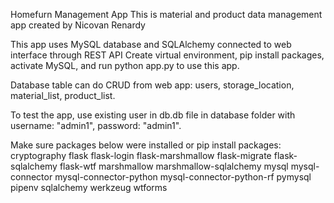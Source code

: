 Homefurn Management App
This is material and product data management app created by Nicovan Renardy

This app uses MySQL database and SQLAlchemy connected to web interface through REST API Create virtual environment, pip install packages, activate MySQL, and run python app.py to use this app.

Database table can do CRUD from web app: users, storage_location, material_list, product_list.

To test the app, use existing user in db.db file in database folder with username: "admin1", password: "admin1".

Make sure packages below were installed or pip install packages: 
cryptography
flask 
flask-login 
flask-marshmallow 
flask-migrate 
flask-sqlalchemy 
flask-wtf 
marshmallow 
marshmallow-sqlalchemy 
mysql 
mysql-connector 
mysql-connector-python 
mysql-connector-python-rf 
pymysql 
pipenv
sqlalchemy 
werkzeug 
wtforms


